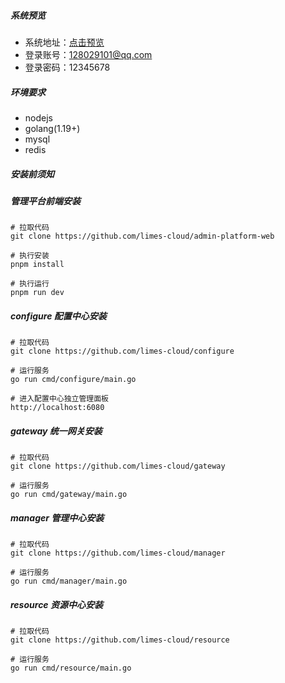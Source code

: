 ##### 系统预览
- 系统地址：[点击预览](http://admin.qlime.cn/)
- 登录账号：128029101@qq.com
- 登录密码：12345678

##### 环境要求
- nodejs
- golang(1.19+)
- mysql
- redis

##### 安装前须知


##### 管理平台前端安装

```
# 拉取代码
git clone https://github.com/limes-cloud/admin-platform-web

# 执行安装
pnpm install

# 执行运行
pnpm run dev
```

##### configure 配置中心安装
```
# 拉取代码
git clone https://github.com/limes-cloud/configure

# 运行服务
go run cmd/configure/main.go

# 进入配置中心独立管理面板
http://localhost:6080
```

##### gateway 统一网关安装
```
# 拉取代码
git clone https://github.com/limes-cloud/gateway

# 运行服务
go run cmd/gateway/main.go
```

##### manager 管理中心安装
```
# 拉取代码
git clone https://github.com/limes-cloud/manager

# 运行服务
go run cmd/manager/main.go
```

##### resource 资源中心安装
```
# 拉取代码
git clone https://github.com/limes-cloud/resource

# 运行服务
go run cmd/resource/main.go
```


